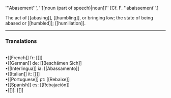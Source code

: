 '''Abasement''', ''[[noun (part of speech)|noun]]'' [Cf. F. ''abaissement''.]

The act of [[abasing]], [[humbling]], or bringing low; the state of being abased or [[humbled]]; [[humiliation]].

 <HR> <P> <H3>Translations</H3><BR>•[[French]] fr: [[]]<BR>•[[German]] de: [[Beschämen Sich]]<BR>•[[Interlingua]] ia: [[Abassamento]]<BR>•[[Italian]] it: [[]]<BR>•[[Portuguese]] pt: [[Rebaixe]]<BR>•[[Spanish]] es: [[Rebajación]]<BR>•[[]]: [[]]